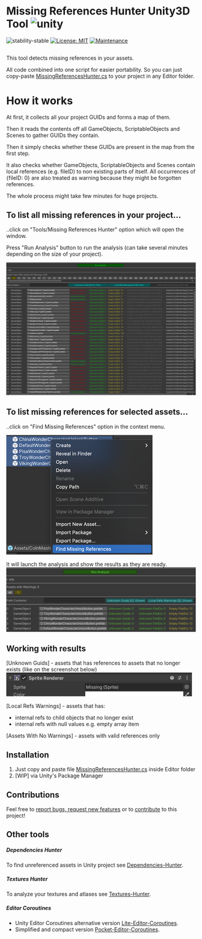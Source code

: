 # Missing References Hunter Unity3D Tool ![unity](https://img.shields.io/badge/Unity-100000?style=for-the-badge&logo=unity&logoColor=white)

![stability-stable](https://img.shields.io/badge/stability-stable-green.svg)
[![License: MIT](https://img.shields.io/badge/License-MIT-yellow.svg)](https://opensource.org/licenses/MIT)
[![Maintenance](https://img.shields.io/badge/Maintained%3F-yes-green.svg)](https://GitHub.com/Naereen/StrapDown.js/graphs/commit-activity)

##
This tool detects missing references in your assets.

All code combined into one script for easier portability.
So you can just copy-paste [MissingReferencesHunter.cs](./Packages/MissingRefsHunter/Editor/MissingReferencesHunter.cs) to your project in any Editor folder.

# How it works

At first, it collects all your project GUIDs and forms a map of them.

Then it reads the contents off all GameObjects, ScriptableObjects and Scenes to gather GUIDs they contain.

Then it simply checks whether these GUIDs are present in the map from the first step.

It also checks whether GameObjects, ScriptableObjects and Scenes contain local references (e.g. fileID) to non existing parts of itself.
All occurrences of {fileID: 0} are also treated as warning because they might be forgotten references.

The whole process might take few minutes for huge projects.

## To list all missing references in your project...
..click on "Tools/Missing References Hunter" option which will open the window. 

Press "Run Analysis" button to run the analysis (can take several minutes depending on the size of your project).

![plot](./Screenshots/main_window.png)

## To list missing references for selected assets...
..click on "Find Missing References" option in the context menu.

![plot](./Screenshots/selected_menu.png)

It will launch the analysis and show the results as they are ready.
![plot](./Screenshots/selected_result.png)

## Working with results

[Unknown Guids] - assets that has references to assets that no longer exists (like on the screenshot below)
![plot](./Screenshots/missing_reference_example.png)

[Local Refs Warnings] - assets that has:
* internal refs to child objects that no longer exist
* internal refs with null values e.g. empty array item

[Assets With No Warnings] - assets with valid references only

## Installation

 1. Just copy and paste file [MissingReferencesHunter.cs](./Packages/MissingRefsHunter/Editor/MissingReferencesHunter.cs) inside Editor folder
 2. [WIP] via Unity's Package Manager 

## Contributions

Feel free to [report bugs, request new features](https://github.com/AlexeyPerov/Unity-MissingReferences-Hunter/issues) 
or to [contribute](https://github.com/AlexeyPerov/Unity-MissingReferences-Hunter/pulls) to this project!

## Other tools

##### Dependencies Hunter

To find unreferenced assets in Unity project see [Dependencies-Hunter](https://github.com/AlexeyPerov/Unity-Dependencies-Hunter).

##### Textures Hunter

To analyze your textures and atlases see [Textures-Hunter](https://github.com/AlexeyPerov/Unity-Textures-Hunter).

 ##### Editor Coroutines

- Unity Editor Coroutines alternative version [Lite-Editor-Coroutines](https://github.com/AlexeyPerov/Unity-Lite-Editor-Coroutines).
- Simplified and compact version [Pocket-Editor-Coroutines](https://github.com/AlexeyPerov/Unity-Pocket-Editor-Coroutines).
